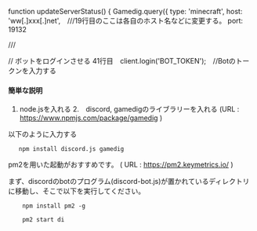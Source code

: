 function updateServerStatus() {
  Gamedig.query({
    type: 'minecraft',
    host: 'ww[.]xxx[.]net',　///19行目のここは各自のホスト名などに変更する。
    port: 19132

///

// ボットをログインさせる
41行目　client.login('BOT_TOKEN');　//Botのトークンを入力する


#### 簡単な説明

1.  node.jsを入れる
2.　discord, gamedigのライブラリーを入れる
(URL : https://www.npmjs.com/package/gamedig )

以下のように入力する

       npm install discord.js gamedig


pm2を用いた起動がおすすめです。
( URL : https://pm2.keymetrics.io/ )

まず、discordのbotのプログラム(discord-bot.js)が置かれているディレクトリに移動し、そこで以下を実行してください。


        npm install pm2 -g
     
        pm2 start di


